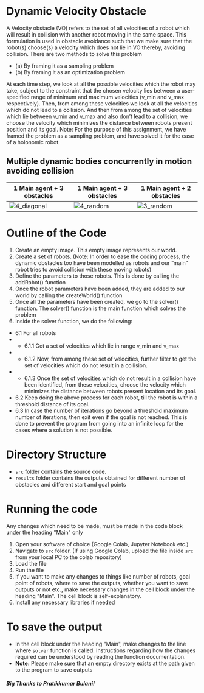 # Dynamic Velocity Obstacle

A Velocity obstacle (VO) refers to the set of all velocities of a robot which will result in collision with another robot moving in the same space. This formulation is used in obstacle avoidance such that we make sure that the robot(s) choose(s) a velocity which does not lie in VO thereby, avoiding collision. There are two methods to solve this problem
- (a) By framing it as a sampling problem
- (b) By framing it as an optimization problem

At each time step, we look at all the possible velocities which the robot may take, subject to the constraint that the chosen velocity lies between a user-specified range of minimum and maximum velocities (v_min and v_max respectively). Then, from among these velocities we look at all the velocities which do not lead to a collision. And then from among the set of velocities which lie between v_min and v_max and also don’t lead to a collision, we choose the velocity which minimizes the distance between robots present position and its goal.
Note: For the purpose of this assignment, we have framed the problem as a sampling problem, and have solved it for the case of a holonomic robot.

## Multiple dynamic bodies concurrently in motion avoiding collision
|1 Main agent + 3 obstacles|1 Main agent + 3 obstacles|1 Main agent + 2 obstacles|
|----|----|-----|
|![4_diagonal](https://user-images.githubusercontent.com/44245211/137789840-99fca316-0cfd-42c1-8eb3-31ac5159fb58.gif)|![4_random](https://user-images.githubusercontent.com/44245211/137789848-4efe5920-0acc-44a7-9c2b-4f5799809831.gif)|![3_random](https://user-images.githubusercontent.com/44245211/137790371-922347c6-a833-416c-b28c-c0865f03580d.gif)|

# Outline of the Code
1. Create an empty image. This empty image represents our world.
2. Create a set of robots. (Note: In order to ease the coding process, the dynamic obstacles too
have been modelled as robots and our “main” robot tries to avoid collision with these moving
robots)
3. Define the parameters to those robots. This is done by calling the addRobot() function
4. Once the robot parameters have been added, they are added to our world by calling the
createWorld() function
5. Once all the parameters have been created, we go to the solver() function. The solver() function is the main function which solves the problem
6. Inside the solver function, we do the following:
- 6.1 For all robots
- - 6.1.1 Get a set of velocities which lie in range v_min and v_max
- - 6.1.2 Now, from among these set of velocities, further filter to get the set of velocities which do not result in a collision.
- - 6.1.3 Once the set of velocities which do not result in a collision have been identified, from these velocities, choose the velocity which minimizes the distance between robots present location and its goal.
- 6.2 Keep doing the above process for each robot, till the robot is within a threshold distance of its goal.
- 6.3 In case the number of iterations go beyond a threshold maximum number of iterations, then
exit even if the goal is not reached. This is done to prevent the program from going into an infinite loop for the cases where a solution is not possible.

# Directory Structure
- ```src``` folder contains the source code. 
- ```results``` folder contains the outputs obtained for different number of obstacles and different start and goal points
 
# Running the code
Any changes which need to be made, must be made in the code block under the heading "Main" only

1. Open your software of choice (Google Colab, Jupyter Notebook etc.)
2. Navigate to ```src``` folder. (If using Google Colab, upload the file inside ```src``` from your local PC to the colab repository)
3. Load the file
4. Run the file
5. If you want to make any changes to things like number of robots, goal point of robots, where to save the outputs, whether you want to save outputs or not etc., make necessary changes in the cell block under the heading "Main". The cell block is self-explanatory.
6. Install any necessary libraries if needed

# To save the output
- In the cell block under the heading "Main", make changes to the line where ```solver``` function is called. Instructions regarding how the changes required can be understood by reading the function documentation.
- **Note:** Please make sure that an empty directory exists at the path given to the program to save outputs

##### Big Thanks to Pratikkumar Bulani!
